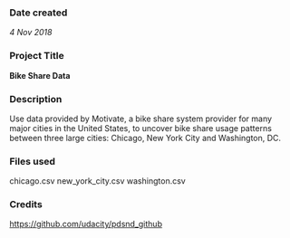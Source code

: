 ### Date created
*4 Nov 2018*

### Project Title
**Bike Share Data**

### Description
Use data provided by Motivate, a bike share system provider for many major cities
in the United States, to uncover bike share usage patterns between three large cities:
Chicago, New York City and Washington, DC.

### Files used
chicago.csv
new_york_city.csv
washington.csv


### Credits
https://github.com/udacity/pdsnd_github
